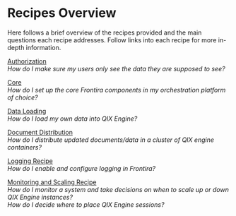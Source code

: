 # Recipes Overview

Here follows a brief overview of the recipes provided and the main questions each recipe addresses. Follow links into each recipe for more in-depth information.

[Authorization](./recipes/authorization.md)  
_How do I make sure my users only see the data they are supposed to see?_

[Core](./recipes/core/)  
_How do I set up the core Frontira components in my orchestration platform of choice?_

[Data Loading](./recipes/data-loading.md)  
_How do I load my own data into QIX Engine?_

[Document Distribution](./recipes/document-distribution.md)  
_How do I distribute updated documents/data in a cluster of QIX engine containers?_

[Logging Recipe](./recipes/logging.md)  
_How do I enable and configure logging in Frontira?_

[Monitoring and Scaling Recipe](./recipes/monitoring-and-scaling.md)  
_How do I monitor a system and take decisions on when to scale up or down QIX Engine instances?_  
_How do I decide where to place QIX Engine sessions?_
